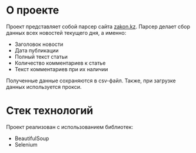 # О проекте
Проект представляет собой парсер сайта [zakon.kz](https://www.zakon.kz/news).
Парсер делает сбор данных всех новостей текущего дня, а именно:
- Заголовок новости
- Дата публикации
- Полный текст статьи
- Количество комментариев к статье
- Текст комментариев при их наличии

Полученные данные сохраняются в csv-файл. Также, при загрузке данных используется прокси.


# Стек технологий
Проект реализован с использованием библиотек:
- BeautifulSoup
- Selenium
